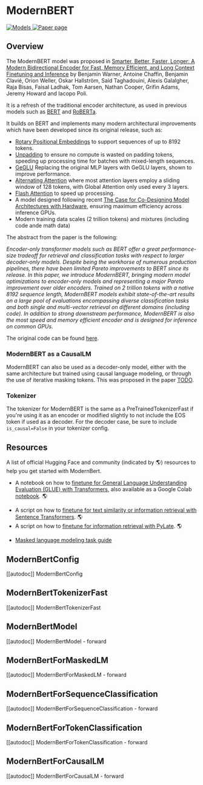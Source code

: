 <!--Copyright 2024 The HuggingFace Team. All rights reserved.

Licensed under the Apache License, Version 2.0 (the "License"); you may not use this file except in compliance with
the License. You may obtain a copy of the License at

http://www.apache.org/licenses/LICENSE-2.0

Unless required by applicable law or agreed to in writing, software distributed under the License is distributed on
an "AS IS" BASIS, WITHOUT WARRANTIES OR CONDITIONS OF ANY KIND, either express or implied. See the License for the
specific language governing permissions and limitations under the License.

⚠️ Note that this file is in Markdown but contain specific syntax for our doc-builder (similar to MDX) that may not be
rendered properly in your Markdown viewer.

-->

# ModernBERT

<div class="flex flex-wrap space-x-1">
<a href="https://huggingface.co/models?filter=modernbert">
<img alt="Models" src="https://img.shields.io/badge/All_model_pages-modernbert-blueviolet">
</a>
<a href="https://arxiv.org/abs/2412.13663">
<img alt="Paper page" src="https://img.shields.io/badge/Paper%20page-2412.13663-green">
</a>
</div>

## Overview

The ModernBERT model was proposed in [Smarter, Better, Faster, Longer: A Modern Bidirectional Encoder for Fast, Memory Efficient, and Long Context Finetuning and Inference](https://arxiv.org/abs/2412.13663) by Benjamin Warner, Antoine Chaffin, Benjamin Clavié, Orion Weller, Oskar Hallström, Said Taghadouini, Alexis Galalgher, Raja Bisas, Faisal Ladhak, Tom Aarsen, Nathan Cooper, Grifin Adams, Jeremy Howard and Iacopo Poli.

It is a refresh of the traditional encoder architecture, as used in previous models such as [BERT](https://huggingface.co/docs/transformers/en/model_doc/bert) and [RoBERTa](https://huggingface.co/docs/transformers/en/model_doc/roberta). 

It builds on BERT and implements many modern architectural improvements which have been developed since its original release, such as:
- [Rotary Positional Embeddings](https://huggingface.co/blog/designing-positional-encoding) to support sequences of up to 8192 tokens.
- [Unpadding](https://arxiv.org/abs/2208.08124) to ensure no compute is wasted on padding tokens, speeding up processing time for batches with mixed-length sequences.
- [GeGLU](https://arxiv.org/abs/2002.05202) Replacing the original MLP layers with GeGLU layers, shown to improve performance.
- [Alternating Attention](https://arxiv.org/abs/2004.05150v2) where most attention layers employ a sliding window of 128 tokens, with Global Attention only used every 3 layers.
- [Flash Attention](https://github.com/Dao-AILab/flash-attention) to speed up processing.
- A model designed following recent [The Case for Co-Designing Model Architectures with Hardware](https://arxiv.org/abs/2401.14489), ensuring maximum efficiency across inference GPUs.
- Modern training data scales (2 trillion tokens) and mixtures (including code ande math data)

The abstract from the paper is the following:

*Encoder-only transformer models such as BERT offer a great performance-size tradeoff for retrieval and classification tasks with respect to larger decoder-only models. Despite being the workhorse of numerous production pipelines, there have been limited Pareto improvements to BERT since its release. In this paper, we introduce ModernBERT, bringing modern model optimizations to encoder-only models and representing a major Pareto improvement over older encoders. Trained on 2 trillion tokens with a native 8192 sequence length, ModernBERT models exhibit state-of-the-art results on a large pool of evaluations encompassing diverse classification tasks and both single and multi-vector retrieval on different domains (including code). In addition to strong downstream performance, ModernBERT is also the most speed and memory efficient encoder and is designed for inference on common GPUs.*

The original code can be found [here](https://github.com/answerdotai/modernbert).

### ModernBERT as a CausalLM
ModernBERT can also be used as a decoder-only model, either with the same architecture but trained using causal language modeling, or through the use of iterative masking tokens. This was proposed in the paper [TODO](). 

### Tokenizer

The tokenizer for ModernBERT is the same as a PreTrainedTokenizerFast if you're using it as an encoder or modified slightly to not include the EOS token if used as a decoder. For the decoder case, be sure to include `is_causal=False` in your tokenizer config.

## Resources

A list of official Hugging Face and community (indicated by 🌎) resources to help you get started with ModernBert.

<PipelineTag pipeline="text-classification"/>

- A notebook on how to [finetune for General Language Understanding Evaluation (GLUE) with Transformers](https://github.com/AnswerDotAI/ModernBERT/blob/main/examples/finetune_modernbert_on_glue.ipynb), also available as a Google Colab [notebook](https://colab.research.google.com/github/AnswerDotAI/ModernBERT/blob/main/examples/finetune_modernbert_on_glue.ipynb). 🌎

<PipelineTag pipeline="sentence-similarity"/>

- A script on how to [finetune for text similarity or information retrieval with Sentence Transformers](https://github.com/AnswerDotAI/ModernBERT/blob/main/examples/train_st.py). 🌎
- A script on how to [finetune for information retrieval with PyLate](https://github.com/AnswerDotAI/ModernBERT/blob/main/examples/train_pylate.py). 🌎

<PipelineTag pipeline="fill-mask"/>

- [Masked language modeling task guide](../tasks/masked_language_modeling)


## ModernBertConfig

[[autodoc]] ModernBertConfig

<frameworkcontent>
<pt>

## ModernBertTokenizerFast

[[autodoc]] ModernBertTokenizerFast

## ModernBertModel

[[autodoc]] ModernBertModel
    - forward

## ModernBertForMaskedLM

[[autodoc]] ModernBertForMaskedLM
    - forward

## ModernBertForSequenceClassification

[[autodoc]] ModernBertForSequenceClassification
    - forward

## ModernBertForTokenClassification

[[autodoc]] ModernBertForTokenClassification
    - forward

## ModernBertForCausalLM

[[autodoc]] ModernBertForCausalLM
    - forward

</pt>
</frameworkcontent>
